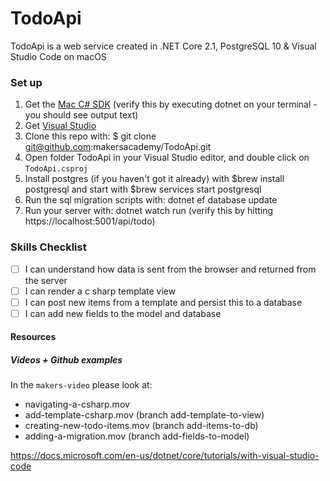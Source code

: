 ﻿# TodoApi
TodoApi is a web service created in .NET Core 2.1, PostgreSQL 10 &amp; Visual Studio Code on macOS

### Set up

1. Get the [Mac C# SDK](https://www.microsoft.com/net/download)
    (verify this by executing dotnet on your terminal - you should see output text)
2. Get [Visual Studio](https://visualstudio.microsoft.com/)
3. Clone this repo with: 
    $ git clone git@github.com:makersacademy/TodoApi.git
4. Open folder TodoApi in your Visual Studio editor, and double click on `TodoApi.csproj`
5. Install postgres (if you haven't got it already) with 
    $brew install postgresql and start with
    $brew services start postgresql
6. Run the sql migration scripts with:
    dotnet ef database update    
7. Run your server with: 
   dotnet watch run
    (verify this by hitting https://localhost:5001/api/todo)
    
### Skills Checklist

- [ ] I can understand how data is sent from the browser and returned from the server
- [ ] I can render a c sharp template view
- [ ] I can post new items from a template and persist this to a database
- [ ] I can add new fields to the model and database

#### Resources

##### Videos + Github examples
In the `makers-video` please look at:

- navigating-a-csharp.mov
- add-template-csharp.mov (branch add-template-to-view)
- creating-new-todo-items.mov (branch add-items-to-db)
- adding-a-migration.mov (branch add-fields-to-model)

https://docs.microsoft.com/en-us/dotnet/core/tutorials/with-visual-studio-code







